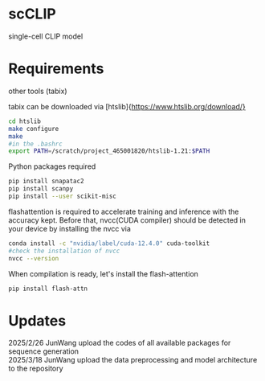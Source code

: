 # scCLIP
single-cell CLIP model




# Requirements

other tools (tabix)

tabix can be downloaded via [htslib]{https://www.htslib.org/download/}
```bash
cd htslib
make configure
make
#in the .bashrc 
export PATH=/scratch/project_465001820/htslib-1.21:$PATH
```

Python packages required

```bash
pip install snapatac2
pip install scanpy
pip install --user scikit-misc
```
flashattention is required to accelerate training and inference with the accuracy kept.
Before that, nvcc(CUDA compiler) should be detected in your device by installing the nvcc via
```bash
conda install -c "nvidia/label/cuda-12.4.0" cuda-toolkit
#check the installation of nvcc
nvcc --version
```
When compilation is ready, let's install the flash-attention
```bash
pip install flash-attn
```

# Updates

2025/2/26 JunWang upload the codes of all available packages for sequence generation  
2025/3/18 JunWang upload the data preprocessing and model architecture to the repository
